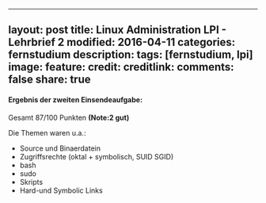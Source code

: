 ---
layout: post
title: Linux Administration LPI - Lehrbrief 2
modified: 2016-04-11
categories: fernstudium
description:
tags: [fernstudium, lpi]
image:
  feature:
  credit:
  creditlink:
comments: false
share: true
------

#### Ergebnis der zweiten Einsendeaufgabe:

Gesamt 87/100 Punkten **(Note:2 gut)**

Die Themen waren u.a.:

+ Source und Binaerdatein
+ Zugriffsrechte (oktal + symbolisch, SUID SGID)
+ bash
+ sudo
+ Skripts
+ Hard-und Symbolic Links




